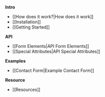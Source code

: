 **Intro**

- [[How does it work?|How does it work]]
- [[Installation]]
- [[Getting Started]]

**API**

- [[Form Elements|API Form Elements]]
- [[Special Attributes|API Special Attributes]]

**Examples**

- [[Contact Form|Example Contact Form]]

**Resource**

- [[Resources]]
